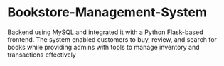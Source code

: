 # Bookstore-Management-System
Backend using MySQL and integrated it with a Python Flask-based frontend. The system enabled customers to buy, review, and search for books while providing admins with tools to manage inventory and transactions effectively
